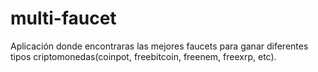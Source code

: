 # multi-faucet
Aplicación donde encontraras las mejores faucets para ganar diferentes tipos criptomonedas(coinpot, freebitcoin, freenem, freexrp, etc).
